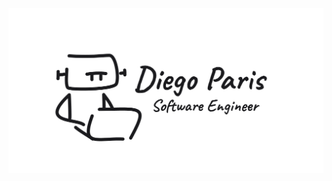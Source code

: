 <a href="https://github.com/Diego-Paris/Diego-Paris">
  <picture>
    <source media="(prefers-color-scheme: dark)" srcset="https://raw.githubusercontent.com/Diego-Paris/Diego-Paris/main/preview-dark.png">
    <img alt="Andrew Grant's GitHub Profile README" src="https://raw.githubusercontent.com/Diego-Paris/Diego-Paris/main/preview.png">
  </picture>
</a>
